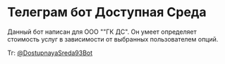 # Телеграм бот Доступная Среда
Данный бот написан для ООО ""ГК ДС". Он умеет определяет стоимость услуг в зависимости от выбранных пользователем опций.

Тг: [@DostupnayaSreda93Bot](@DostupnayaSreda93Bot)

